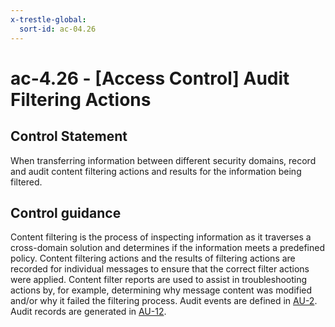 ```yaml
---
x-trestle-global:
  sort-id: ac-04.26
---
```


# ac-4.26 - \[Access Control\] Audit Filtering Actions

## Control Statement

When transferring information between different security domains, record and audit content filtering actions and results for the information being filtered.

## Control guidance

Content filtering is the process of inspecting information as it traverses a cross-domain solution and determines if the information meets a predefined policy. Content filtering actions and the results of filtering actions are recorded for individual messages to ensure that the correct filter actions were applied. Content filter reports are used to assist in troubleshooting actions by, for example, determining why message content was modified and/or why it failed the filtering process. Audit events are defined in [AU-2](#au-2). Audit records are generated in [AU-12](#au-12).
